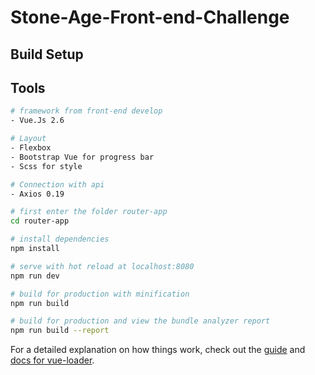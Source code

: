 # Stone-Age-Front-end-Challenge

## Build Setup

## Tools

``` bash
# framework from front-end develop
- Vue.Js 2.6

# Layout
- Flexbox
- Bootstrap Vue for progress bar
- Scss for style

# Connection with api
- Axios 0.19

```

``` bash
# first enter the folder router-app
cd router-app

# install dependencies
npm install

# serve with hot reload at localhost:8080
npm run dev

# build for production with minification
npm run build

# build for production and view the bundle analyzer report
npm run build --report

```
For a detailed explanation on how things work, check out the [guide](http://vuejs-templates.github.io/webpack/) and [docs for vue-loader](http://vuejs.github.io/vue-loader).
